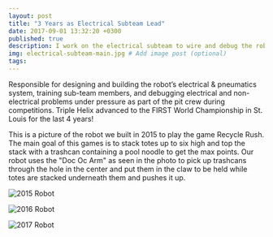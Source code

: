 ```yaml
---
layout: post
title: "3 Years as Electrical Subteam Lead"
date: 2017-09-01 13:32:20 +0300
published: true
description: I work on the electrical subteam to wire and debug the robots control systems, do maintenance in the pit at competitions, and train electrical subteam members. # Add post description (optional)
img: electrical-subteam-main.jpg # Add image post (optional)
tags:
---
```


Responsible for designing and building the robot’s electrical & pneumatics system, training sub-team members, and debugging electrical and non-electrical problems under pressure as part of the pit crew during competitions.  Triple Helix advanced to the FIRST World Championship in St. Louis for the last 4 years!

This is a picture of the robot we built in 2015 to play the game Recycle Rush. The main goal of this games is to stack totes up to six high and top the stack with a trashcan containing a pool noodle to get the max points. Our robot uses the "Doc Oc Arm" as seen in the photo to pick up trashcans through the hole in the center and put them in the claw to be held while totes are stacked underneath them and pushes it up. 

![2015 Robot](http://wbenb.github.io/assets/img/2015-robot.png)



![2016 Robot](http://wbenb.github.io/assets/img/2016-robot.jpg)



![2017 Robot](http://wbenb.github.io/assets/img/2017-robot.jpg)
